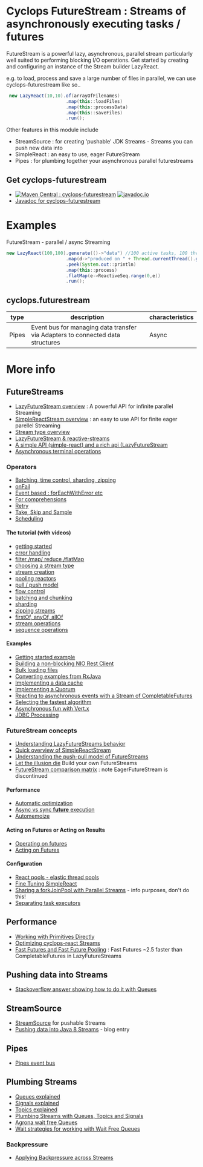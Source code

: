 # Cyclops FutureStream : Streams of asynchronously executing tasks / futures

FutureStream is a powerful lazy, asynchronous, parallel stream particularly well suited to performing blocking I/O operations. Get started by creating and configuring an instance of the Stream builder LazyReact.

e.g. to load, process and save a large number of files in parallel, we can use cyclops-futurestream like so..
```java
 new LazyReact(10,10).of(arrayOfFilenames)
                      .map(this::loadFiles)
                      .map(this::processData)
                      .map(this::saveFiles)
                      .run();
```

Other features in this module include

* StreamSource : for creating 'pushable' JDK Streams - Streams you can push new data into
* SimpleReact : an easy to use, eager FutureStream
* Pipes : for plumbing together your asynchronous parallel futurestreams

## Get cyclops-futurestream


* [![Maven Central : cyclops-futurestream](https://maven-badges.herokuapp.com/maven-central/com.oath.cyclops/cyclops-futurestream/badge.svg)](https://maven-badges.herokuapp.com/maven-central/com.oath.cyclops/cyclops-futurestream)   [![javadoc.io](https://javadocio-badges.herokuapp.com/com.oath.cyclops/cyclops-futurestream/badge.svg)](https://javadocio-badges.herokuapp.com/com.oath.cyclops/cyclops-futurestream)
* [Javadoc for cyclops-futurestream](http://www.javadoc.io/doc/com.oath.cyclops/cyclops-futurestream)


# Examples

FutureStream - parallel / async Streaming

```java
new LazyReact(100,100).generate(()->"data") //100 active tasks, 100 threads
                      .map(d->"produced on " + Thread.currentThread().getId())
                      .peek(System.out::println)
                      .map(this::process)
                      .flatMap(e->ReactiveSeq.range(0,e))
                      .run();
```


## cyclops.futurestream

| type | description | characteristics |
|------|-------------|-----------------|
| Pipes    | Event bus for managing data transfer via Adapters to connected data structures           |   Async              |



# More info

## <a name="futureStreams">FutureStreams

* [LazyFutureStream overview](https://github.com/aol/cyclops-react/wiki/LazyFutureStream) : A powerful API for infinite parallel Streaming
* [SimpleReactStream overview](https://github.com/aol/cyclops-react/wiki/simple-react-streams-overview) : an easy to use API for finite eager parellel Streaming
* [Stream type overview](https://github.com/aol/cyclops-react/wiki/simple-react-streams-overview)
* [LazyFutureStream & reactive-streams](https://github.com/aol/cyclops-react/wiki/A-Reactive-Streams-Publisher-or-Subscriber)
* [A simple API (simple-react) and a rich api (LazyFutureStream](https://github.com/aol/cyclops-react/wiki/A-simple-API,-and-a-Rich-API)
* [Asynchronous terminal operations](https://github.com/aol/cyclops-react/wiki/Asynchronous-terminal-operations)

### <a name="fsOperators">Operators

* [Batching, time control, sharding, zipping](https://github.com/aol/cyclops-react/wiki/Batching,-Time-Control,-Sharding-and-Zipping-Operators)
* [onFail](https://github.com/aol/cyclops-react/wiki/Error-handling-with-onFail)
* [Event based : forEachWithError etc](https://github.com/aol/cyclops-react/wiki/Reactive-Tasks-:-reactive-streams-based-operators)
* [For comprehensions](https://github.com/aol/cyclops-react/wiki/for-comprehensions-within-a-Stream)
* [Retry](https://github.com/aol/cyclops-react/wiki/Retry-functionality-in-SimpleReact)
* [Take, Skip and Sample](https://github.com/aol/cyclops-react/wiki/Take,-Skip-and-Sample)
* [Scheduling](https://github.com/aol/cyclops-react/wiki/Scheduling-Streams)

#### <a name="fsTutorial">The tutorial (with videos)

* [getting started](https://medium.com/@johnmcclean/reactive-programming-with-java-8-and-simple-react-getting-started-b2e34a5f80db#.ablu1d3y4)
* [error handling](https://medium.com/@johnmcclean/reactive-programming-with-java-8-and-simple-react-error-handling-b184b2197c7e)
* [filter /map/ reduce /flatMap](https://medium.com/@johnmcclean/reactive-programming-with-java-8-and-simple-react-filter-map-reduce-flatmap-ce5a557ad2d4)
* [choosing a stream type](https://medium.com/@johnmcclean/reactive-programming-with-java-8-and-simple-react-choosing-a-stream-type-c24dc4dab1af)
* [stream creation](https://medium.com/@johnmcclean/reactive-programming-with-java-8-and-simple-react-stream-creation-4f9918e768e5)
* [pooling reactors](https://medium.com/@johnmcclean/reactive-programming-with-java-8-and-simple-react-pooling-reactors-bf6ae2c0a23b)
* [pull / push model](https://medium.com/@johnmcclean/reactive-programming-with-java-8-and-simple-react-pull-push-model-70751d63628f)
* [flow control](https://medium.com/@johnmcclean/reactive-programming-with-java-8-and-simple-react-flow-control-d2e713b843a9)
* [batching and chunking](https://medium.com/@johnmcclean/reactive-programming-with-java-8-and-simple-react-batching-and-chunking-ecac62ce8bec)
* [sharding](https://medium.com/@johnmcclean/reactive-programming-with-java-8-and-simple-react-sharding-c766019153b5)
* [zipping streams](https://medium.com/@johnmcclean/reactive-programming-with-java-8-and-simple-react-zipping-streams-ed6579c5bbf7)
* [firstOf, anyOf, allOf](https://medium.com/@johnmcclean/reactive-programming-with-java-8-and-simple-react-firstof-allof-anyof-293298273364)
* [stream operations](https://medium.com/@johnmcclean/reactive-programming-with-java-8-and-simple-react-stream-operations-4e79df564735#.omuvs8b7d)
* [sequence operations](https://medium.com/@johnmcclean/reactive-programming-with-java-8-and-simple-react-sequence-operations-88e36032245f)

#### <a name="fsExamples">Examples

* [Getting started example](https://github.com/aol/cyclops-react/wiki/Getting-started-with-a-simple-example)
* [Building a non-blocking NIO Rest Client](https://github.com/aol/cyclops-react/wiki/Example-:-Building-a-non-blocking-NIO-rest-client)
* [Bulk loading files](https://github.com/aol/cyclops-react/wiki/Example-:-Bulk-loading-files)
* [Converting examples from RxJava](https://github.com/aol/cyclops-react/wiki/Example-:-Converting-examples-from-RxJava)
* [Implementing a data cache](https://github.com/aol/cyclops-react/wiki/Example-:-Implementing-a-data-cache)
* [Implementing a Quorum](https://github.com/aol/cyclops-react/wiki/Example-:-Implementing-a-Quorum)
* [Reacting to asynchronous events with a Stream of CompletableFutures](https://github.com/aol/cyclops-react/wiki/Example-:-Reacting-to-Asynchronous-Events-with-a-Stream-of-CompletableFutures)
* [Selecting the fastest algorithm](https://github.com/aol/cyclops-react/wiki/Example-:-Selecting-the-fastest-algorithm---result)
* [Asynchronous fun with Vert.x](https://medium.com/@johnmcclean/asynchronous-fun-with-vert-x-and-cyclops-react-6fcc6557fe03#.svs5aai84)
* [JDBC Processing](https://medium.com/@johnmcclean/jdbc-processing-options-with-cyclops-react-49d62b02f775#.9cqwlbzf1)


### <a name="fsConcepts">FutureStream concepts

* [Understanding LazyFutureStreams behavior](https://github.com/aol/cyclops-react/wiki/Understanding-LazyFutureStreams-behaviour)
* [Quick overview of SimpleReactStream](https://github.com/aol/cyclops-react/wiki/What-does-SimpleReact-do%3F)
* [Understanding the push-pull model of FutureStreams](https://github.com/aol/cyclops-react/wiki/Understanding-the-pull---push-model-of-simple-react)
* [Let the illusion die](https://medium.com/@johnmcclean/let-the-illusion-die-ad2318282bf8#.x90xktmqe) Build your own FutureStreams
* [FutureStream comparison matrix](https://github.com/aol/cyclops-react/wiki/Feature-comparison-matrix) : note EagerFutureStream is discontinued

#### <a name="fsPerformance">Performance

* [Automatic optimization](https://github.com/aol/cyclops-react/wiki/Automatic-Optimization-%5BautoOptimize%5D)
* [Async vs sync **future** execution](https://github.com/aol/cyclops-react/wiki/async-and-sync-execution)
* [Automemoize](https://github.com/aol/cyclops-react/wiki/autoMemoize-(automatic-caching))

#### <a name="actingOnFutures">Acting on Futures or Acting on Results

* [Operating on futures](https://github.com/aol/cyclops-react/wiki/LazyFutureStream-operations-on-underlying-futures)
* [Acting on Futures](https://github.com/aol/cyclops-react/wiki/Acting-on-Futures-(actOnFutures-operator))

#### <a name="fsConfiguration">Configuration

* [React pools - elastic thread pools](https://github.com/aol/cyclops-react/wiki/ReactPools)
* [Fine Tuning SimpleReact](https://github.com/aol/cyclops-react/wiki/Fine-tuning-SimpleReact)
* [Sharing a forkJoinPool with Parallel Streams](https://github.com/aol/cyclops-react/wiki/Sharing-a-ForkJoinPool-with-ParallelStreams) - info purposes, don't do this!
* [Separating task executors](https://github.com/aol/cyclops-react/wiki/Separating-Task-Executors)



## <a name="performance">Performance

* [Working with Primitives Directly](https://github.com/aol/cyclops-react/wiki/Working-with-Primitives-in-Streams)
* [Optimizing cyclops-react Streams](https://medium.com/@johnmcclean/optimizing-simple-react-streams-30b6929fafeb#.dfdqwc7tv)
* [Fast Futures and Fast Future Pooling](https://github.com/aol/cyclops-react/wiki/FastFutures-and-FastFuture-Pooling) : Fast Futures ~2.5 faster than CompletableFutures in LazyFutureStreams

## <a name="pushing">Pushing data into Streams

* [Stackoverflow answer showing how to do it with Queues](http://stackoverflow.com/a/28967294)

## <a name="streamSource">StreamSource

* [StreamSource](https://github.com/aol/cyclops-react/wiki/StreamSource) for pushable Streams
* [Pushing data into Java 8 Streams](http://jroller.com/ie/entry/pushing_data_into_java_8) - blog entry

## <a name="streamSource">Pipes

* [Pipes event bus](https://github.com/aol/cyclops-react/wiki/Pipes-:-an-event-bus)



## <a name="plumbing">Plumbing Streams

* [Queues explained](https://github.com/aol/cyclops-react/wiki/Queues-explained)
* [Signals explained](https://github.com/aol/cyclops-react/wiki/Signals-Explained)
* [Topics explained](https://github.com/aol/cyclops-react/wiki/Topics-Explained)
* [Plumbing Streams with Queues, Topics and Signals](https://medium.com/@johnmcclean/plumbing-java-8-streams-with-queues-topics-and-signals-d9a71eafbbcc#.fbwoae34f)
* [Agrona wait free Queues ](https://github.com/aol/cyclops-react/wiki/Agrona-Wait-Free-Queues)
* [Wait strategies for working with Wait Free Queues](https://github.com/aol/cyclops-react/wiki/Wait-Strategies-for-working-with-Wait-Free-Queues)

### <a name="backpressure">Backpressure

* [Applying Backpressure across Streams](https://medium.com/@johnmcclean/applying-back-pressure-across-streams-f8185ad57f3a#.szymzi9nj)



